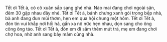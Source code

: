 Tết ơi Tết à, có cô xuân sắp sang ghé nhà. Nào mai đang chơi ngoài sân, đêm 30 gặp nhau đây nhé. Tết ơi Tết à, bánh chưng xanh gói trong bếp nhà, bà anh đang đun mùi thơm, hẹn em qua hội chung một hôm. Tết ơi Tết à, đón tin vui khắp nơi hối hả, gần xa nô nức hẹn nhau, dọn sang cho ông công ông táo. Tết ơi Tết à, đón em đi sắm thêm mứt trà, mẹ em đang chơi chợ hoa, nhờ anh sang bày mâm cùng nhà.